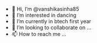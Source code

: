 - 👋 Hi, I’m @vanshikasinha85
- 👀 I’m interested in dancing 
- 🌱 I’m currently in btech first year
- 💞️ I’m looking to collaborate on ...
- 📫 How to reach me ...

<!---
vanshikasinha85/vanshikasinha85 is a ✨ special ✨ repository because its `README.md` (this file) appears on your GitHub profile.
You can click the Preview link to take a look at your changes.
--->
